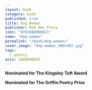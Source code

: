 ```yaml
---
layout: book
category: book
published: true
title: Dog Woman
publisher: Red Hen Press
isbn: "9781888996821"
name: "dog-woman"
permalink: "/book/dog-woman/"
cover_image: "dog-woman_300x363.jpg"
tags: 
  - poetry
asin: 188899682X
---
```


**Nominated for The Kingsley Tuft Award**

**Nominated for The Griffin Poetry Prize**
